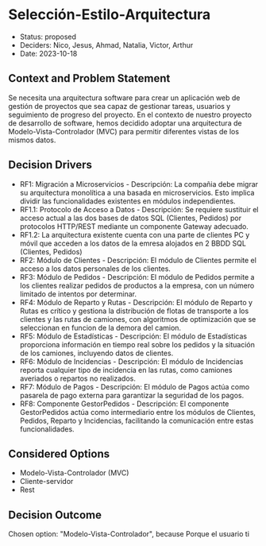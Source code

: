 # Selección-Estilo-Arquitectura

* Status: proposed
* Deciders: Nico, Jesus, Ahmad, Natalia, Victor, Arthur
* Date: 2023-10-18

## Context and Problem Statement

Se necesita una arquitectura software para crear un aplicación web de gestión de proyectos que sea capaz de gestionar tareas, usuarios y seguimiento de progreso del proyecto.
En el contexto de nuestro proyecto de desarrollo de software, hemos decidido adoptar una arquitectura de Modelo-Vista-Controlador (MVC) para permitir diferentes vistas de los mismos datos.

## Decision Drivers

* RF1: Migración a Microservicios - Descripción: La compañia debe migrar su arquitectura monolítica a una basada en microservicios. Esto implica dividir las funcionalidades existentes en módulos independientes.
* RF1.1: Protocolo de Acceso a Datos - Descripción: Se requiere sustituir el acceso actual a las dos bases de datos SQL (Clientes, Pedidos) por protocolos HTTP/REST mediante un componente Gateway adecuado.
* RF1.2: La arquitectura existente cuenta con una parte de clientes PC y móvil que acceden a los datos de la emresa alojados en 2 BBDD SQL (Clientes, Pedidos)
* RF2: Módulo de Clientes - Descripción: El módulo de Clientes permite el acceso a los datos personales de los clientes.
* RF3: Módulo de Pedidos - Descripción: El módulo de Pedidos permite a los clientes realizar pedidos de productos a la empresa, con un número limitado de intentos por determinar.
* RF4: Módulo de Reparto y Rutas - Descripción: El módulo de Reparto y Rutas es crítico y gestiona la distribución de flotas de transporte a los clientes y las rutas de camiones, con algoritmos de optimización que se seleccionan en funcion de la demora del camion.
* RF5: Módulo de Estadísticas - Descripción: El módulo de Estadísticas proporciona información en tiempo real sobre los pedidos y la situación de los camiones, incluyendo datos de clientes.
* RF6: Módulo de Incidencias - Descripción: El módulo de Incidencias reporta cualquier tipo de incidencia en las rutas, como camiones averiados o repartos no realizados.
* RF7: Módulo de Pagos - Descripción: El módulo de Pagos actúa como pasarela de pago externa para garantizar la seguridad de los pagos.
* RF8: Componente GestorPedidos - Descripción: El componente GestorPedidos actúa como intermediario entre los módulos de Clientes, Pedidos, Reparto y Incidencias, facilitando la comunicación entre estas funcionalidades.

## Considered Options

* Modelo-Vista-Controlador (MVC)
* Cliente-servidor
* Rest

## Decision Outcome

Chosen option: "Modelo-Vista-Controlador", because Porque el usuario ti
